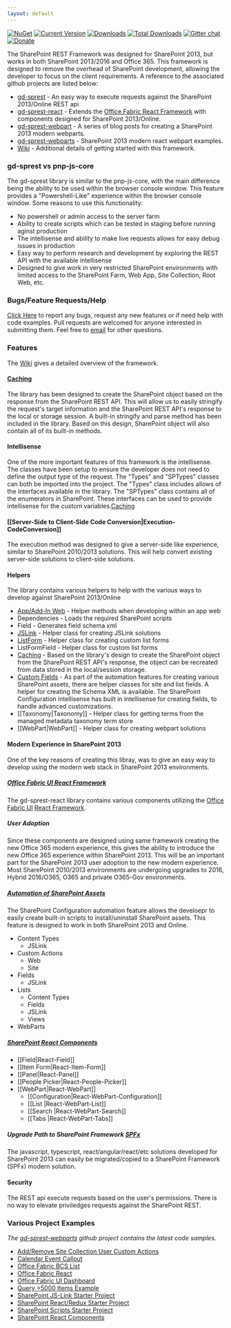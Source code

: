 ```yaml
---
layout: default
---
```

[![NuGet](https://img.shields.io/nuget/v/gd-sprest.svg)](https://www.nuget.org/packages/gd-sprest/)
[![Current Version](https://badge.fury.io/js/gd-sprest.svg)](https://www.npmjs.com/package/gd-sprest)
[![Downloads](https://img.shields.io/npm/dm/gd-sprest.svg)](https://www.npmjs.com/package/gd-sprest)
[![Total Downloads](https://img.shields.io/npm/dt/gd-sprest.svg)](https://www.npmjs.com/package/gd-sprest)
[![Gitter chat](https://badges.gitter.im/gitterHQ/gitter.png)](https://gitter.im/gd-sprest/Lobby)
[![Donate](https://img.shields.io/badge/Donate-PayPal-green.svg)](https://paypal.me/Dattabase)

The SharePoint REST Framework was designed for SharePoint 2013, but works in both SharePoint 2013/2016 and Office 365. This framework is designed to remove the overhead of SharePoint development, allowing the developer to focus on the client requirements. A reference to the associated github projects are listed below:

* [gd-sprest](https://github.com/gunjandatta/sprest) - An easy way to execute requests against the SharePoint 2013/Online REST api
* [gd-sprest-react](https://github.com/gunjandatta/sprest-react) - Extends the [Office Fabric React Framework](https://dev.office.com/fabric) with components designed for SharePoint 2013/Online.
* [gd-sprest-webpart](http://dattabase.com/sharepoint-2013-modern-webpart/) - A series of blog posts for creating a SharePoint 2013 modern webparts.
* [gd-sprest-webparts](https://github.com/gunjandatta/sprest-webparts) - SharePoint 2013 modern react webpart examples.
* [Wiki](https://github.com/gunjandatta/sprest/wiki) - Additional details of getting started with this framework.

### gd-sprest vs pnp-js-core
The gd-sprest library is similar to the pnp-js-core, with the main difference being the ability to be used within the browser console window. This feature provides a "Powershell-Like" experience within the browser console window. Some reasons to use this functionality:
* No powershell or admin access to the server farm
* Ability to create scripts which can be tested in staging before running aginst production
* The intellisense and ability to make live requests allows for easy debug issues in production
* Easy way to perform research and development by exploring the REST API with the available intellisense
* Designed to give work in very restricted SharePoint environments with limited access to the SharePoint Farm, Web App, Site Collection, Root Web, etc.

### Bugs/Feature Requests/Help
[Click Here](https://github.com/gunjandatta/sprest/issues) to report any bugs, request any new features or if need help with code examples. Pull requests are welcomed for anyone interested in submitting them. Feel free to [email](mailto:github@dattabase.com) for other questions.

### Features
The [Wiki](https://github.com/gunjandatta/sprest/wiki) gives a detailed overview of the framework.

#### [Caching](https://github.com/gunjandatta/sprest/wiki/Session-Storage)
The library has been designed to create the SharePoint object based on the response from the SharePoint REST API. This will allow us to easily stringify the request's target information and the SharePoint REST API's response to the local or storage session. A built-in stringify and parse method has been included in the library. Based on this design, SharePoint object will also contain all of its built-in methods.

#### Intellisense
One of the more important features of this framework is the intellisense. The classes have been setup to ensure the developer does not need to define the output type of the request. The "Types" and "SPTypes" classes can both be imported into the project. The "Types" class includes allows of the interfaces available in the library. The "SPTypes" class contains all of the enumerators in SharePoint. These interfaces can be used to provide intellisense for the custom variables.[Caching](https://github.com/gunjandatta/sprest/wiki/Session-Storage)

#### [[Server-Side to Client-Side Code Conversion|Execution-CodeConversion]]
The execution method was designed to give a server-side like experience, similar to SharePoint 2010/2013 solutions. This will help convert existing server-side solutions to client-side solutions.

#### Helpers
The library contains various helpers to help with the various ways to develop against SharePoint 2013/Online
- [App/Add-In Web](https://github.com/gunjandatta/sprest/wiki/AddIn-Model) - Helper methods when developing within an app web
- Dependencies - Loads the required SharePoint scripts
- Field - Generates field schema xml
- [JSLink](https://github.com/gunjandatta/sprest/wiki/JSLink) - Helper class for creating JSLink solutions
- [ListForm](List-Form) - Helper class for creating custom list forms
- ListFormField - Helper class for custom list forms
- [Caching](https://github.com/gunjandatta/sprest/wiki/Session-Storage) - Based on the library's design to create the SharePoint object from the SharePoint REST API's response, the object can be recreated from data stored in the local/session storage.
- [Custom Fields](https://github.com/gunjandatta/sprest/wiki/Automation-Fields) - As part of the automation features for creating various SharePoint assets, there are helper classes for site and list fields. A helper for creating the Schema XML is available. The SharePoint Configuration intellisense has built in intellisense for creating fields, to handle advanced customizations.
- [[Taxonomy|Taxonomy]] - Helper class for getting terms from the managed metadata taxonomy term store
- [[WebPart|WebPart]] - Helper class for creating webpart solutions

#### Modern Experience in SharePoint 2013
One of the key reasons of creating this libray, was to give an easy way to develop using the modern web stack in SharePoint 2013 environments.

##### [Office Fabric UI React Framework](https://developer.microsoft.com/en-us/fabric#/components)
The gd-sprest-react library contains various components utilizing the [Office Fabric UI](https://dev.office.com/fabric) [React Framework](https://reactjs.org/).

##### User Adoption
Since these components are designed using same framework creating the new Office 365 modern experience, this gives the ability to introduce the new Office 365 experience within SharePoint 2013. This will be an important part for the SharePoint 2013 user adoption to the new modern experience. Most SharePoint 2010/2013 environments are undergoing upgrades to 2016, Hybrid 2016/O365, O365 and private O365-Gov environments.

##### [Automation of SharePoint Assets](https://github.com/gunjandatta/sprest/wiki/Automation)
The SharePoint Configuration automation feature allows the develoepr to easily create built-in scripts to install/uninstall SharePoint assets. This feature is designed to work in both SharePoint 2013 and Online.
- Content Types
   - JSLink
- Custom Actions
   - Web
   - Site
- Fields
   - JSLink
- Lists
   - Content Types
   - Fields
   - JSLink
   - Views
- WebParts

##### [SharePoint React Components](https://github.com/gunjandatta/sprest/wiki/React)
- [[Field|React-Field]]
- [[Item Form|React-Item-Form]]
- [[Panel|React-Panel]]
- [[People Picker|React-People-Picker]]
- [[WebPart|React-WebPart]]
    - [[Configuration|React-WebPart-Configuration]]
    - [[List |React-WebPart-List]]
    - [[Search |React-WebPart-Search]]
    - [[Tabs |React-WebPart-Tabs]]

##### Upgrade Path to SharePoint Framework [SPFx](https://docs.microsoft.com/en-us/sharepoint/dev/spfx/sharepoint-framework-overview)
The javascript, typescript, react/angular/react/etc solutions developed for SharePoint 2013 can easily be migrated/copied to a SharePoint Framework (SPFx) modern solution.

#### Security
The REST api execute requests based on the user's permissions. There is no way to elevate priviledges requests against the SharePoint REST.

### Various Project Examples
_The [gd-sprest-webparts](https://github.com/gunjandatta/sprest-webparts) github project contains the latest code samples._
* [Add/Remove Site Collection User Custom Actions](https://github.com/gunjandatta/sprest-sitecustomactions)
* [Calendar Event Callout](https://github.com/gunjandatta/sp-event-callout)
* [Office Fabric BCS List](https://github.com/gunjandatta/sprest-bcs-list)
* [Office Fabric React](https://github.com/gunjandatta/sprest-fabric-react)
* [Office Fabric UI Dashboard](https://github.com/gunjandatta/sprest-list)
* [Query >5000 Items Example](https://github.com/gunjandatta/sprest-large-list)
* [SharePoint JS-Link Starter Project](https://github.com/gunjandatta/sp-jslink)
* [SharePoint React/Redux Starter Project](https://github.com/gunjandatta/sp-react-redux)
* [SharePoint Scripts Starter Project](https://github.com/gunjandatta/sp-scripts)
* [SharePoint React Components](https://github.com/gunjandatta/sprest-react)